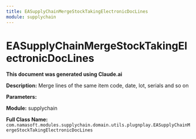 ```yaml
---
title: EASupplyChainMergeStockTakingElectronicDocLines
module: supplychain
---
```



<div class='entity-flows'>

# EASupplyChainMergeStockTakingElectronicDocLines

**This document was generated using Claude.ai**

**Description:** Merge lines of the same item code, date, lot, serials and so on

**Parameters:**

**Module:** supplychain

**Full Class Name:** `com.namasoft.modules.supplychain.domain.utils.plugnplay.EASupplyChainMergeStockTakingElectronicDocLines`


</div>

